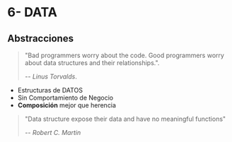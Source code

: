 # 6- DATA

## Abstracciones

> "Bad programmers worry about the code. Good programmers worry about data structures and their relationships.".
>
> -- _Linus Torvalds_.

* Estructuras de DATOS
* Sin Comportamiento de Negocio
* **Composición** mejor que herencia

> "Data structure expose their data and have no meaningful functions"
>
> -- _Robert C. Martin_
